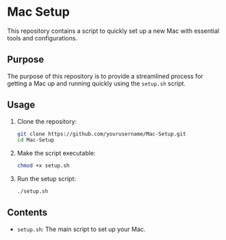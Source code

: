 # Mac Setup

This repository contains a script to quickly set up a new Mac with essential tools and configurations.

## Purpose

The purpose of this repository is to provide a streamlined process for getting a Mac up and running quickly using the `setup.sh` script.

## Usage

1. Clone the repository:
    ```sh
    git clone https://github.com/yourusername/Mac-Setup.git
    cd Mac-Setup
    ```

2. Make the script executable:
    ```sh
    chmod +x setup.sh
    ```

3. Run the setup script:
    ```sh
    ./setup.sh
    ```

## Contents

- `setup.sh`: The main script to set up your Mac.

